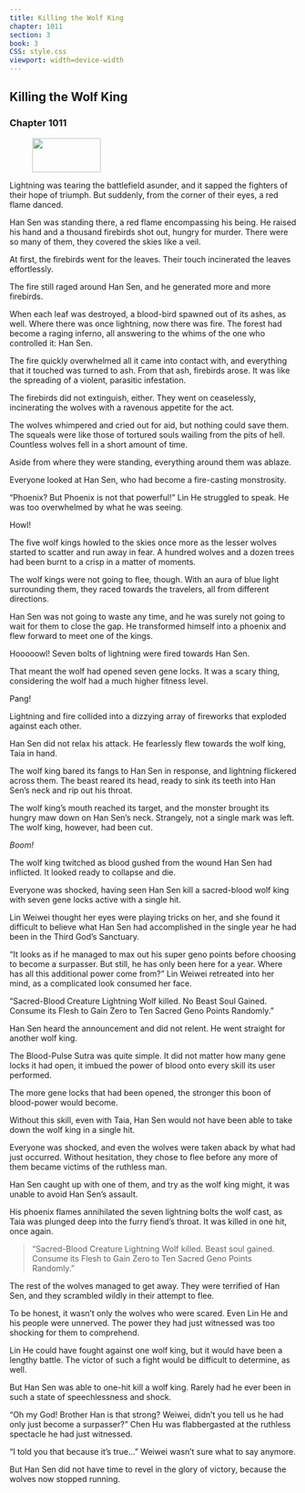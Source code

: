 ```yaml
---
title: Killing the Wolf King
chapter: 1011
section: 3
book: 3
CSS: style.css
viewport: width=device-width
---
```


## Killing the Wolf King

### Chapter 1011

<figure>
	<img src="../Images/gem.gif" alt="" id="gem" width="120" height="60" />
</figure>

Lightning was tearing the battlefield asunder, and it sapped the fighters of their hope of triumph. But suddenly, from the corner of their eyes, a red flame danced.

Han Sen was standing there, a red flame encompassing his being. He raised his hand and a thousand firebirds shot out, hungry for murder. There were so many of them, they covered the skies like a veil.

At first, the firebirds went for the leaves. Their touch incinerated the leaves effortlessly.

The fire still raged around Han Sen, and he generated more and more firebirds.

When each leaf was destroyed, a blood-bird spawned out of its ashes, as well. Where there was once lightning, now there was fire. The forest had become a raging inferno, all answering to the whims of the one who controlled it: Han Sen.

The fire quickly overwhelmed all it came into contact with, and everything that it touched was turned to ash. From that ash, firebirds arose. It was like the spreading of a violent, parasitic infestation.

The firebirds did not extinguish, either. They went on ceaselessly, incinerating the wolves with a ravenous appetite for the act.

The wolves whimpered and cried out for aid, but nothing could save them. The squeals were like those of tortured souls wailing from the pits of hell. Countless wolves fell in a short amount of time.

Aside from where they were standing, everything around them was ablaze.

Everyone looked at Han Sen, who had become a fire-casting monstrosity.

“Phoenix? But Phoenix is not that powerful!” Lin He struggled to speak. He was too overwhelmed by what he was seeing.

Howl!

The five wolf kings howled to the skies once more as the lesser wolves started to scatter and run away in fear. A hundred wolves and a dozen trees had been burnt to a crisp in a matter of moments.

The wolf kings were not going to flee, though. With an aura of blue light surrounding them, they raced towards the travelers, all from different directions.

Han Sen was not going to waste any time, and he was surely not going to wait for them to close the gap. He transformed himself into a phoenix and flew forward to meet one of the kings.

Hooooowl! Seven bolts of lightning were fired towards Han Sen.

That meant the wolf had opened seven gene locks. It was a scary thing, considering the wolf had a much higher fitness level.

Pang!

Lightning and fire collided into a dizzying array of fireworks that exploded against each other.

Han Sen did not relax his attack. He fearlessly flew towards the wolf king, Taia in hand.

The wolf king bared its fangs to Han Sen in response, and lightning flickered across them. The beast reared its head, ready to sink its teeth into Han Sen’s neck and rip out his throat.

The wolf king’s mouth reached its target, and the monster brought its hungry maw down on Han Sen’s neck. Strangely, not a single mark was left. The wolf king, however, had been cut.

*Boom!*

The wolf king twitched as blood gushed from the wound Han Sen had inflicted. It looked ready to collapse and die.

Everyone was shocked, having seen Han Sen kill a sacred-blood wolf king with seven gene locks active with a single hit.

Lin Weiwei thought her eyes were playing tricks on her, and she found it difficult to believe what Han Sen had accomplished in the single year he had been in the Third God’s Sanctuary.

“It looks as if he managed to max out his super geno points before choosing to become a surpasser. But still, he has only been here for a year. Where has all this additional power come from?” Lin Weiwei retreated into her mind, as a complicated look consumed her face.

“Sacred-Blood Creature Lightning Wolf killed. No Beast Soul Gained. Consume its Flesh to Gain Zero to Ten Sacred Geno Points Randomly.”

Han Sen heard the announcement and did not relent. He went straight for another wolf king.

The Blood-Pulse Sutra was quite simple. It did not matter how many gene locks it had open, it imbued the power of blood onto every skill its user performed.

The more gene locks that had been opened, the stronger this boon of blood-power would become.

Without this skill, even with Taia, Han Sen would not have been able to take down the wolf king in a single hit.

Everyone was shocked, and even the wolves were taken aback by what had just occurred. Without hesitation, they chose to flee before any more of them became victims of the ruthless man.

Han Sen caught up with one of them, and try as the wolf king might, it was unable to avoid Han Sen’s assault.

His phoenix flames annihilated the seven lightning bolts the wolf cast, as Taia was plunged deep into the furry fiend’s throat. It was killed in one hit, once again.

> “Sacred-Blood Creature Lightning Wolf killed. Beast soul gained. Consume its Flesh to Gain Zero to Ten Sacred Geno Points Randomly.”

The rest of the wolves managed to get away. They were terrified of Han Sen, and they scrambled wildly in their attempt to flee.

To be honest, it wasn’t only the wolves who were scared. Even Lin He and his people were unnerved. The power they had just witnessed was too shocking for them to comprehend.

Lin He could have fought against one wolf king, but it would have been a lengthy battle. The victor of such a fight would be difficult to determine, as well.

But Han Sen was able to one-hit kill a wolf king. Rarely had he ever been in such a state of speechlessness and shock.

“Oh my God! Brother Han is that strong? Weiwei, didn’t you tell us he had only just become a surpasser?” Chen Hu was flabbergasted at the ruthless spectacle he had just witnessed.
<!--()-->

“I told you that because it’s true…” Weiwei wasn’t sure what to say anymore.

But Han Sen did not have time to revel in the glory of victory, because the wolves now stopped running.